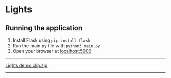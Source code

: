 # Lights

## Running the application

1. Install Flask using `pip install flask`
2. Run the main.py file with `python3 main.py`
3. Open your browser at [localhost:5000](http://localhost:5000/)

---

[Lights demo clip.zip](https://github.com/daefv/Lights/files/11011487/Lights.demo.clip.zip)

---
